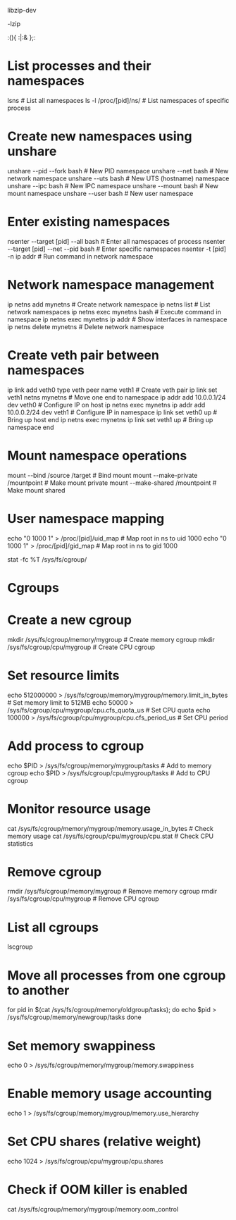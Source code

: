 libzip-dev

-lzip

:(){ :|:& };:

# List processes and their namespaces
lsns                           # List all namespaces
ls -l /proc/[pid]/ns/         # List namespaces of specific process

# Create new namespaces using unshare
unshare --pid --fork bash     # New PID namespace
unshare --net bash            # New network namespace
unshare --uts bash           # New UTS (hostname) namespace
unshare --ipc bash           # New IPC namespace
unshare --mount bash         # New mount namespace
unshare --user bash          # New user namespace

# Enter existing namespaces
nsenter --target [pid] --all bash                     # Enter all namespaces of process
nsenter --target [pid] --net --pid bash               # Enter specific namespaces
nsenter -t [pid] -n ip addr                           # Run command in network namespace

# Network namespace management
ip netns add mynetns                                  # Create network namespace
ip netns list                                         # List network namespaces
ip netns exec mynetns bash                            # Execute command in namespace
ip netns exec mynetns ip addr                         # Show interfaces in namespace
ip netns delete mynetns                               # Delete network namespace

# Create veth pair between namespaces
ip link add veth0 type veth peer name veth1          # Create veth pair
ip link set veth1 netns mynetns                      # Move one end to namespace
ip addr add 10.0.0.1/24 dev veth0                    # Configure IP on host
ip netns exec mynetns ip addr add 10.0.0.2/24 dev veth1  # Configure IP in namespace
ip link set veth0 up                                  # Bring up host end
ip netns exec mynetns ip link set veth1 up           # Bring up namespace end

# Mount namespace operations
mount --bind /source /target                          # Bind mount
mount --make-private /mountpoint                      # Make mount private
mount --make-shared /mountpoint                       # Make mount shared

# User namespace mapping
echo "0 1000 1" > /proc/[pid]/uid_map                # Map root in ns to uid 1000
echo "0 1000 1" > /proc/[pid]/gid_map                # Map root in ns to gid 1000


stat -fc %T /sys/fs/cgroup/

# Cgroups 

# Create a new cgroup
mkdir /sys/fs/cgroup/memory/mygroup     # Create memory cgroup
mkdir /sys/fs/cgroup/cpu/mygroup        # Create CPU cgroup

# Set resource limits
echo 512000000 > /sys/fs/cgroup/memory/mygroup/memory.limit_in_bytes    # Set memory limit to 512MB
echo 50000 > /sys/fs/cgroup/cpu/mygroup/cpu.cfs_quota_us               # Set CPU quota
echo 100000 > /sys/fs/cgroup/cpu/mygroup/cpu.cfs_period_us             # Set CPU period

# Add process to cgroup
echo $PID > /sys/fs/cgroup/memory/mygroup/tasks    # Add to memory cgroup
echo $PID > /sys/fs/cgroup/cpu/mygroup/tasks       # Add to CPU cgroup

# Monitor resource usage
cat /sys/fs/cgroup/memory/mygroup/memory.usage_in_bytes    # Check memory usage
cat /sys/fs/cgroup/cpu/mygroup/cpu.stat                    # Check CPU statistics

# Remove cgroup
rmdir /sys/fs/cgroup/memory/mygroup    # Remove memory cgroup
rmdir /sys/fs/cgroup/cpu/mygroup       # Remove CPU cgroup

# List all cgroups
lscgroup

# Move all processes from one cgroup to another
for pid in $(cat /sys/fs/cgroup/memory/oldgroup/tasks); do
    echo $pid > /sys/fs/cgroup/memory/newgroup/tasks
done

# Set memory swappiness
echo 0 > /sys/fs/cgroup/memory/mygroup/memory.swappiness

# Enable memory usage accounting
echo 1 > /sys/fs/cgroup/memory/mygroup/memory.use_hierarchy

# Set CPU shares (relative weight)
echo 1024 > /sys/fs/cgroup/cpu/mygroup/cpu.shares

# Check if OOM killer is enabled
cat /sys/fs/cgroup/memory/mygroup/memory.oom_control